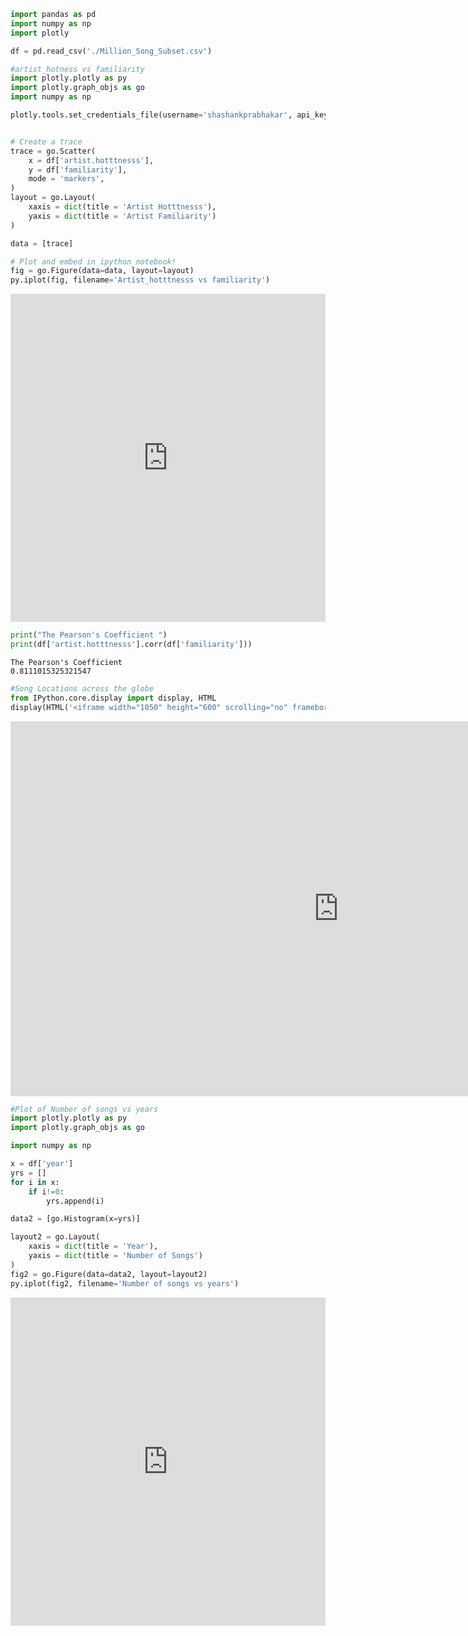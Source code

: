 

```python
import pandas as pd
import numpy as np
import plotly

```


```python
df = pd.read_csv('./Million_Song_Subset.csv')
```


```python
#artist_hotness vs familiarity
import plotly.plotly as py
import plotly.graph_objs as go
import numpy as np

plotly.tools.set_credentials_file(username='shashankprabhakar', api_key='wdZOOKmWMCiXQJZYo5Wm')


# Create a trace
trace = go.Scatter(
    x = df['artist.hotttnesss'],
    y = df['familiarity'],
    mode = 'markers',
)
layout = go.Layout(
    xaxis = dict(title = 'Artist Hotttnesss'),
    yaxis = dict(title = 'Artist Familiarity')
)

data = [trace]

# Plot and embed in ipython notebook!
fig = go.Figure(data=data, layout=layout)
py.iplot(fig, filename='Artist_hotttnesss vs familiarity')

```




<iframe id="igraph" scrolling="no" style="border:none;" seamless="seamless" src="https://plot.ly/~shashankprabhakar/7.embed" height="525px" width="100%"></iframe>




```python
print("The Pearson's Coefficient ")
print(df['artist.hotttnesss'].corr(df['familiarity']))
```

    The Pearson's Coefficient 
    0.8111015325321547



```python
#Song Locations across the globe
from IPython.core.display import display, HTML
display(HTML('<iframe width="1050" height="600" scrolling="no" frameborder="no" src="https://fusiontables.google.com/embedviz?q=select+col14+from+1u481cSQDjs7WzcEDkqSEDTqw4hmgWRNgwFMWRDVb&amp;viz=MAP&amp;h=false&amp;lat=14.648669236670923&amp;lng=14.315151566960822&amp;t=3&amp;z=2&amp;l=col14&amp;y=4&amp;tmplt=6&amp;hml=TWO_COL_LAT_LNG"></iframe>'))
```


<iframe width="1050" height="600" scrolling="no" frameborder="no" src="https://fusiontables.google.com/embedviz?q=select+col14+from+1u481cSQDjs7WzcEDkqSEDTqw4hmgWRNgwFMWRDVb&amp;viz=MAP&amp;h=false&amp;lat=14.648669236670923&amp;lng=14.315151566960822&amp;t=3&amp;z=2&amp;l=col14&amp;y=4&amp;tmplt=6&amp;hml=TWO_COL_LAT_LNG"></iframe>



```python
#Plot of Number of songs vs years
import plotly.plotly as py
import plotly.graph_objs as go

import numpy as np

x = df['year']
yrs = []
for i in x:
    if i!=0:
        yrs.append(i)

data2 = [go.Histogram(x=yrs)]

layout2 = go.Layout(
    xaxis = dict(title = 'Year'),
    yaxis = dict(title = 'Number of Songs')
)
fig2 = go.Figure(data=data2, layout=layout2)
py.iplot(fig2, filename='Number of songs vs years')

```




<iframe id="igraph" scrolling="no" style="border:none;" seamless="seamless" src="https://plot.ly/~shashankprabhakar/9.embed" height="525px" width="100%"></iframe>





